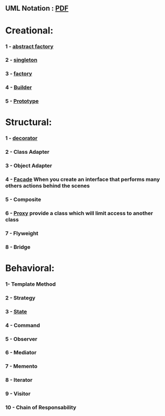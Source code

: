## UML Notation : [PDF](https://github.com/antosoa/design-pattern/blob/master/DesignPattern/Untitled%20Diagram.pdf) 


# Creational: 

### 1 - [abstract factory](https://github.com/antosoa/design-pattern/tree/master/DesignPattern/src/abstractfactorydesign)
### 2 - [singleton](https://github.com/antosoa/design-pattern/tree/master/DesignPattern/src/singleton)
### 3 - [factory](https://github.com/antosoa/design-pattern/tree/master/DesignPattern/src/factory)
### 4 - [Builder](https://github.com/antosoa/design-pattern/tree/master/DesignPattern/src/builder)
### 5 - [Prototype](https://github.com/antosoa/design-pattern/tree/master/DesignPattern/src/prototype)

# Structural:

### 1 - [decorator](https://github.com/antosoa/design-pattern/tree/master/DesignPattern/src/decorator)
### 2 - Class Adapter 
### 3 - Object Adapter
### 4 - [Facade](https://github.com/antosoa/design-pattern/tree/master/DesignPattern/src/facade) When you create an interface that performs many others actions behind the scenes
### 5 - Composite  
### 6 - [Proxy](https://github.com/antosoa/design-pattern/tree/master/DesignPattern/src/proxy) provide a class which will limit access to another class
### 7 - Flyweight  
### 8 - Bridge  

# Behavioral: 

###  1- Template Method 
###  2 - Strategy 
###  3 - [State](https://github.com/antosoa/design-pattern/tree/master/DesignPattern/src/state) 
###  4 - Command  
###  5 - Observer 
###  6 - Mediator 
###  7 - Memento 
###  8 - Iterator
###  9 - Visitor
###  10 - Chain of Responsability
